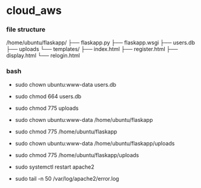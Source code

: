 # cloud_aws


### file structure 

/home/ubuntu/flaskapp/
    ├── flaskapp.py
    ├── flaskapp.wsgi
    ├── users.db
    ├── uploads
    └── templates/
         ├── index.html
         ├── register.html
         ├── display.html
         └── relogin.html

### bash

- sudo chown ubuntu:www-data users.db
- sudo chmod 664 users.db
- sudo chmod 775 uploads
- sudo chown ubuntu:www-data /home/ubuntu/flaskapp
- sudo chmod 775 /home/ubuntu/flaskapp
- sudo chown ubuntu:www-data /home/ubuntu/flaskapp/uploads
- sudo chmod 775 /home/ubuntu/flaskapp/uploads

- sudo systemctl restart apache2
- sudo tail -n 50 /var/log/apache2/error.log
